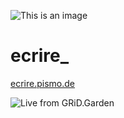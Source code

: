 ![This is an image](https://worldwideweb.interlectual.org/ecrire_.png)
# ecrire_

[ecrire.pismo.de](https://ecrire.pismo.de)

![Live from GRiD.Garden](https://ecrire.pismo.de/felix.in.grid.garden.jpg)

